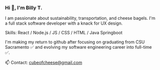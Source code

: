 ### Hi 👋, I'm Billy T.

I am passionate about sustainability, transportation, and cheese bagels.
I'm a full stack software developer with a knack for UX design.

Skills: React / Node.js / JS / CSS / HTML / Java Springboot

I'm making my return to github after focusing on graduating from CSU Sacramento ✅ and evolving my software engineering career into full-time ✅.

📫 Contact: cubeofcheese@gmail.com
